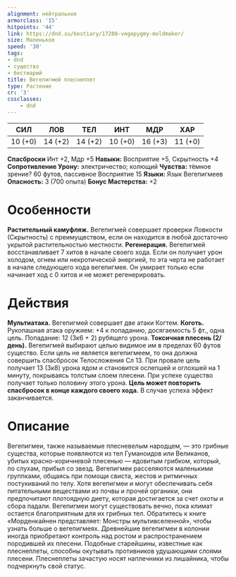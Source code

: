 ```yaml
---
alignment: нейтральное
armorclass: '15'
hitpoints: '44'
link: https://dnd.su/bestiary/17208-vegepygmy-moldmaker/
size: Маленькое
speed: '30'
tags:
- dnd
- существо
- бестиарий
title: Вегепигмей плеснеплет
type: Растение
cr: '3'
cssclasses:
    - dnd
---
```



| СИЛ | ЛОВ | ТЕЛ | ИНТ | МДР | ХАР |
|---|---|---|---|---|---|
| 10 (+0) | 14 (+2) | 14 (+2) | 10 (+0) | 16 (+3) | 11 (+0) |
**Спасброски** Инт +2, Мдр +5
**Навыки:** Восприятие +5, Скрытность +4
**Сопротивление Урону:** электричество; колющий
**Чувства:** тёмное зрение? 60 футов, пассивное Восприятие 15
**Языки:** Язык Вегепигмеев
**Опасность:** 3 (700 опыта)
**Бонус Мастерства:** +2


# Особенности
**Растительный камуфляж.** Вегепигмей совершает проверки Ловкости (Скрытность) с преимуществом, если он находится в любой достаточно укрытой растительностью местности.
**Регенерация.** Вегепигмей восстанавливает 7 хитов в начале своего хода. Если он получает урон холодом, огнем или некротической энергией, то эта черта не работает в начале следующего хода вегепигмея. Он умирает только если начинает ход с 0 хитов и не может регенерировать.


# Действия
**Мультиатака.** Вегепигмей совершает две атаки Когтем.
**Коготь.** Рукопашная атака оружием: +4 к попаданию, досягаемость 5 фт., одна цель. Попадание: 12 (3к6 + 2) рубящего урона.
**Токсичная плесень (2/день).** Вегепигмей выбирают целью видимое им в пределах 60 футов существо. Если цель не является вегепигмеем, то она должна совершить спасбросок Телосложения Сл 13. При провале цель получает 13 (3к8) урона ядом и становится ослепшей и оглохшей на 1 минуту, покрываясь толстым слоем плесени. При успехе существо получает только половину этого урона.
**Цель может повторить спасбросок в конце каждого своего хода.** В случае успеха эффект заканчивается.


# Описание
Вегепигмеи, также называемые плесневелым народцем, — это грибные существа, которые появляются из тел Гуманоидов или Великанов, убитых красно-коричневой плесенью — ядовитым грибком, который, по слухам, прибыл со звезд. Вегепигмеи расселяются маленькими группками, общаясь при помощи свиста, жестов и ритмичных постукиваний по телу. Хотя вегепигмеи и могут обеспечивать себя питательными веществами из почвы и прочей органики, они предпочитают плотоядную диету, которая достигается за счет охоты и сбора падали. Вегепигмеи могут существовать вечно, пока климат остается благоприятным для их грибных тел. Обратитесь к книге «Морденкайнен представляет: Монстры мультивселенной», чтобы узнать больше о вегепигмеях. Древнейшие вегепигмеи в колонии иногда приобретают контроль над ростом и распространением породившей их плесени. Подобные старейшины, известные как плеснеплеты,   способны окутывать противников удушающими слоями плесени. Плеснеплеты зачастую носят наплечники из лишайника, чтобы подчеркнуть свой статус.
